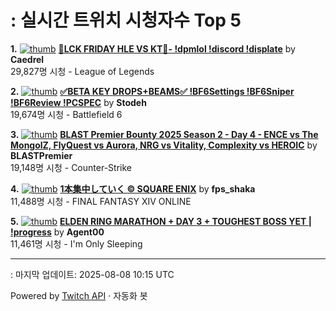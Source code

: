 # : 실시간 트위치 시청자수 Top 5

**1.** [![thumb](https://static-cdn.jtvnw.net/previews-ttv/live_user_caedrel-320x180.jpg)](https://twitch.tv/Caedrel)
**[🔴LCK FRIDAY  HLE VS KT🔴-  !dpmlol !discord !displate](https://twitch.tv/Caedrel)** by **Caedrel**<br>29,827명 시청  - League of Legends

**2.** [![thumb](https://static-cdn.jtvnw.net/previews-ttv/live_user_stodeh-320x180.jpg)](https://twitch.tv/Stodeh)
**[✅BETA KEY DROPS+BEAMS✅ !BF6Settings !BF6Sniper !BF6Review !PCSPEC](https://twitch.tv/Stodeh)** by **Stodeh**<br>19,674명 시청  - Battlefield 6

**3.** [![thumb](https://static-cdn.jtvnw.net/previews-ttv/live_user_blastpremier-320x180.jpg)](https://twitch.tv/BLASTPremier)
**[BLAST Premier Bounty 2025 Season 2 - Day 4 - ENCE vs The MongolZ, FlyQuest vs Aurora, NRG vs Vitality, Complexity vs HEROIC](https://twitch.tv/BLASTPremier)** by **BLASTPremier**<br>19,148명 시청  - Counter-Strike

**4.** [![thumb](https://static-cdn.jtvnw.net/previews-ttv/live_user_fps_shaka-320x180.jpg)](https://twitch.tv/fps_shaka)
**[1本集中していく © SQUARE ENIX](https://twitch.tv/fps_shaka)** by **fps_shaka**<br>11,488명 시청  - FINAL FANTASY XIV ONLINE

**5.** [![thumb](https://static-cdn.jtvnw.net/previews-ttv/live_user_agent00-320x180.jpg)](https://twitch.tv/Agent00)
**[ELDEN RING MARATHON + DAY 3 + TOUGHEST BOSS YET | !progress](https://twitch.tv/Agent00)** by **Agent00**<br>11,461명 시청  - I'm Only Sleeping


---
: 마지막 업데이트: 2025-08-08 10:15 UTC

Powered by [Twitch API](https://dev.twitch.tv/docs/api/reference) · 자동화 봇